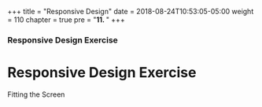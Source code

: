 +++
title = "Responsive Design"
date = 2018-08-24T10:53:05-05:00
weight = 110
chapter = true
pre = "<b>11. </b>"
+++

### Responsive Design Exercise

# Responsive Design Exercise

Fitting the Screen
